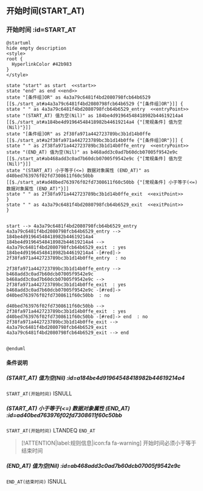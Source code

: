 ## 开始时间(START_AT) <!-- {docsify-ignore-all} -->

   

### 开始时间 :id=START_AT

```plantuml
@startuml
hide empty description
<style>
root {
  HyperlinkColor #42b983
}
</style>

state "start" as start  <<start>>
state "end" as end <<end>>
state "[条件组]OR" as 4a3a79c6481f4bd2080798fcb64b6529 [[$./start_at#a4a3a79c6481f4bd2080798fcb64b6529 {"[条件组]OR"}]] {
state " " as 4a3a79c6481f4bd2080798fcb64b6529_entry  <<entryPoint>>
state "(START_AT) 值为空(Nil)" as 184be4d91964548418982b44619214a4 [[$./start_at#a184be4d91964548418982b44619214a4 {"[常规条件] 值为空(Nil)"}]]
state "[条件组]OR" as 2f38fa971a442723789bc3b1d14b0ffe [[$./start_at#a2f38fa971a442723789bc3b1d14b0ffe {"[条件组]OR"}]] {
state " " as 2f38fa971a442723789bc3b1d14b0ffe_entry  <<entryPoint>>
state "(END_AT) 值为空(Nil)" as b468add3c0ad7b60dcb07005f9542e9c [[$./start_at#ab468add3c0ad7b60dcb07005f9542e9c {"[常规条件] 值为空(Nil)"}]]
state "(START_AT) 小于等于(<=) 数据对象属性 (END_AT)" as d40bed763976f02fd7308611f60c50bb [[$./start_at#ad40bed763976f02fd7308611f60c50bb {"[常规条件] 小于等于(<=) 数据对象属性 (END_AT)"}]]
state " " as 2f38fa971a442723789bc3b1d14b0ffe_exit  <<exitPoint>>
}
state " " as 4a3a79c6481f4bd2080798fcb64b6529_exit  <<exitPoint>>
}


start --> 4a3a79c6481f4bd2080798fcb64b6529_entry 
4a3a79c6481f4bd2080798fcb64b6529_entry --> 184be4d91964548418982b44619214a4 
184be4d91964548418982b44619214a4 --> 4a3a79c6481f4bd2080798fcb64b6529_exit  : yes
184be4d91964548418982b44619214a4 -[#red]-> 2f38fa971a442723789bc3b1d14b0ffe_entry  : no

2f38fa971a442723789bc3b1d14b0ffe_entry --> b468add3c0ad7b60dcb07005f9542e9c 
b468add3c0ad7b60dcb07005f9542e9c --> 2f38fa971a442723789bc3b1d14b0ffe_exit  : yes
b468add3c0ad7b60dcb07005f9542e9c -[#red]-> d40bed763976f02fd7308611f60c50bb  : no

d40bed763976f02fd7308611f60c50bb --> 2f38fa971a442723789bc3b1d14b0ffe_exit  : yes
d40bed763976f02fd7308611f60c50bb -[#red]-> end  : no
2f38fa971a442723789bc3b1d14b0ffe_exit --> 4a3a79c6481f4bd2080798fcb64b6529_exit 
4a3a79c6481f4bd2080798fcb64b6529_exit --> end 


@enduml
```

#### 条件说明

##### (START_AT) 值为空(Nil) :id=a184be4d91964548418982b44619214a4



`START_AT(开始时间)` ISNULL 

##### (START_AT) 小于等于(<=) 数据对象属性 (END_AT) :id=ad40bed763976f02fd7308611f60c50bb



`START_AT(开始时间)` LTANDEQ  `END_AT`

> [!ATTENTION|label:规则信息|icon:fa fa-warning]
> 开始时间必须小于等于结束时间


##### (END_AT) 值为空(Nil) :id=ab468add3c0ad7b60dcb07005f9542e9c



`END_AT(结束时间)` ISNULL 






